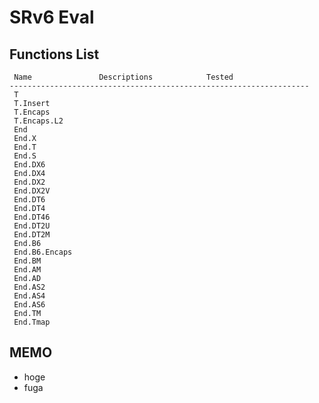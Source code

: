 
# SRv6 Eval

## Functions List

```
 Name               Descriptions            Tested
-------------------------------------------------------------------
 T
 T.Insert
 T.Encaps
 T.Encaps.L2
 End
 End.X
 End.T
 End.S
 End.DX6
 End.DX4
 End.DX2
 End.DX2V
 End.DT6
 End.DT4
 End.DT46
 End.DT2U
 End.DT2M
 End.B6
 End.B6.Encaps
 End.BM
 End.AM
 End.AD
 End.AS2
 End.AS4
 End.AS6
 End.TM
 End.Tmap
```

## MEMO

- hoge
- fuga

